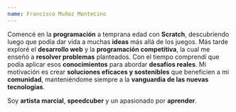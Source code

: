 ```yaml
---
name: Francisco Muñoz Montecino
---
```


Comencé en la **programación** a temprana edad con **Scratch**, descubriendo luego que podía dar vida a muchas **ideas** más allá de los juegos. Más tarde exploré el **desarrollo web** y la **programación competitiva**, la cual me enseñó a **resolver problemas** planteados. Con el tiempo comprendí que podía aplicar esos **conocimientos** para abordar **desafíos reales**. Mi motivación es crear **soluciones eficaces y sostenibles** que beneficien a mi **comunidad**, manteniéndome siempre a la **vanguardia de las nuevas tecnologías**.

Soy **artista marcial**, **speedcuber** y un apasionado por **aprender**.
